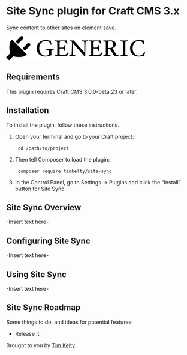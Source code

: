 # Site Sync plugin for Craft CMS 3.x

Sync content to other sites on element save.

![Screenshot](resources/img/plugin-logo.png)

## Requirements

This plugin requires Craft CMS 3.0.0-beta.23 or later.

## Installation

To install the plugin, follow these instructions.

1. Open your terminal and go to your Craft project:

        cd /path/to/project

2. Then tell Composer to load the plugin:

        composer require timkelty/site-sync

3. In the Control Panel, go to Settings → Plugins and click the “Install” button for Site Sync.

## Site Sync Overview

-Insert text here-

## Configuring Site Sync

-Insert text here-

## Using Site Sync

-Insert text here-

## Site Sync Roadmap

Some things to do, and ideas for potential features:

* Release it

Brought to you by [Tim Kelty](https://github.com/timkelty)
